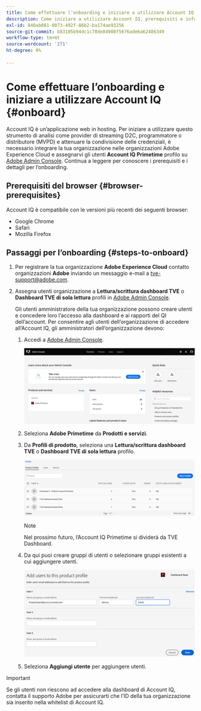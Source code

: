 ```yaml
---
title: Come effettuare l’onboarding e iniziare a utilizzare Account IQ
description: Come iniziare a utilizzare Account IQ, prerequisiti e informazioni introduttive.
exl-id: 840ab081-0073-492f-86b2-ba174ae93256
source-git-commit: b83105b94dc1c78de84908f5676ade6a62486349
workflow-type: tm+mt
source-wordcount: '271'
ht-degree: 0%

---
```


# Come effettuare l’onboarding e iniziare a utilizzare Account IQ {#onboard}

Account IQ è un’applicazione web in hosting. Per iniziare a utilizzare questo strumento di analisi come provider di streaming D2C, programmatore o distributore (MVPD) e attenuare la condivisione delle credenziali, è necessario integrare la tua organizzazione nelle organizzazioni Adobe Experience Cloud e assegnarvi gli utenti **Account IQ Primetime** profilo su [Adobe Admin Console](https://adminconsole.adobe.com/). Continua a leggere per conoscere i prerequisiti e i dettagli per l’onboarding.

## Prerequisiti del browser {#browser-prerequisites}

Account IQ è compatibile con le versioni più recenti dei seguenti browser:

* Google Chrome
* Safari
* Mozilla Firefox

## Passaggi per l’onboarding {#steps-to-onboard}

1. Per registrare la tua organizzazione **Adobe Experience Cloud** contatto organizzazioni **Adobe** inviando un messaggio e-mail a tve-support@adobe.com.

1. Assegna utenti organizzazione a **Lettura/scrittura dashboard TVE** o **Dashboard TVE di sola lettura** profili in [Adobe Admin Console](https://adminconsole.adobe.com/).

   Gli utenti amministratore della tua organizzazione possono creare utenti e concedere loro l’accesso alla dashboard e ai rapporti del QI dell’account. Per consentire agli utenti dell’organizzazione di accedere all’Account IQ, gli amministratori dell’organizzazione devono:

   1. Accedi a [Adobe Admin Console](https://adminconsole.adobe.com/).


      ![](assets/admin-console.png)

   1. Seleziona **Adobe Primetime** da **Prodotti e servizi**.

   1. Da **Profili di prodotto**, seleziona una **Lettura/scrittura dashboard TVE** o **Dashboard TVE di sola lettura** profilo.

      ![](assets/product-profiles.png)

      >[!NOTE]
      >
      >Nel prossimo futuro, l’Account IQ Primetime si dividerà da TVE Dashboard.

   1. Da qui puoi creare gruppi di utenti o selezionare gruppi esistenti a cui aggiungere utenti.

      ![](assets/add-users-2profile.png)

   1. Seleziona **Aggiungi utente** per aggiungere utenti.

>[!IMPORTANT]
>
>Se gli utenti non riescono ad accedere alla dashboard di Account IQ, contatta il supporto Adobe per assicurarti che l’ID della tua organizzazione sia inserito nella whitelist di Account IQ.
